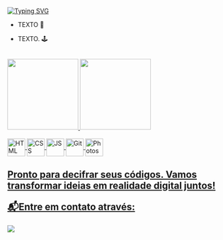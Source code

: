 <a href="https://git.io/typing-svg"><img src="https://readme-typing-svg.demolab.com?font=Fira+Code&weight=600&size=19&duration=2500&pause=10&color=F77D00&vCenter=true&repeat=false&random=false&width=435&lines=Ol%C3%A1+Mundo!%F0%9F%A4%96;Eu+sou+o+Filipe%2C+muito+prazer!%F0%9F%91%8B" alt="Typing SVG" /></a>

-  TEXTO 🚀

-  TEXTO. 🕹️

<br>

<div>
  <a href="https://github.com/pardal-code">
  <img height="160em" src="https://github-readme-stats.vercel.app/api?username=pardal-code&show_icons=true&theme=dark&include_all_commits=true&count_private=true"/>
  <img height="160em" src="https://github-readme-stats.vercel.app/api/top-langs/?username=pardal-code&layout=compact&langs_count=7&theme=dark"/>
</div>

<div style="display: inline_block"><br>
    <img align="center" title="HTML" height="40em" src="https://cdn.jsdelivr.net/gh/devicons/devicon@latest/icons/html5/html5-original.svg"/>
    <img align="center" title="CSS" height="40em" src="https://cdn.jsdelivr.net/gh/devicons/devicon@latest/icons/css3/css3-original.svg"/>
    <img align="center" title="JS" height="40em" src="https://cdn.jsdelivr.net/gh/devicons/devicon@latest/icons/javascript/javascript-original.svg"/>
    <img align="center" title="Git" height="40em" src="https://cdn.jsdelivr.net/gh/devicons/devicon@latest/icons/git/git-original.svg"/>
    <img align="center" title="Photoshop" height="40em" src="https://skillicons.dev/icons?i=ps"/>
</div>

<div>
  <h2>Pronto para decifrar seus códigos. Vamos transformar ideias em realidade digital juntos!
  
 📬Entre em contato através:</h2>
  <a href="https://www.linkedin.com/in/danilo-santos-lima-1399041b2/" target="_blank"><img src="https://img.shields.io/badge/-LinkedIn-%230077B5?style=for-the-badge&logo=linkedin&logoColor=white" target="_blank"></a>
</div>
